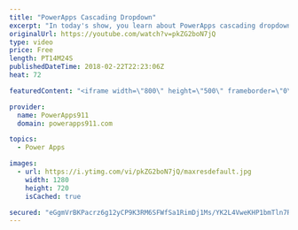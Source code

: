 ```yaml
---
title: "PowerApps Cascading Dropdown"
excerpt: "In today's show, you learn about PowerApps cascading dropdown menus. Nothing fancy but they are a must to make good apps for your users.  Other functions covered: If Reset Sort Distinct Disabled  For information or PowerApps consulting check out https://www.BoldZebras.com"
originalUrl: https://youtube.com/watch?v=pkZG2boN7jQ
type: video
price: Free
length: PT14M24S
publishedDateTime: 2018-02-22T22:23:06Z
heat: 72

featuredContent: "<iframe width=\"800\" height=\"500\" frameborder=\"0\" src=\"https://www.youtube.com/embed/pkZG2boN7jQ\" allow=\"accelerometer; autoplay; encrypted-media; gyroscope; picture-in-picture\" allowfullscreen></iframe>"

provider:
  name: PowerApps911
  domain: powerapps911.com

topics:
  - Power Apps

images:
  - url: https://i.ytimg.com/vi/pkZG2boN7jQ/maxresdefault.jpg
    width: 1280
    height: 720
    isCached: true

secured: "eGgmVrBKPacrz6g12yCP9K3RM6SFWfSa1RimDj1Ms/YK2L4VweKHP1bmTln7RYRqvkG/aU0jRPr97aSpkVQzcwvde3o1xv5wmPwyCesNwVzYDElaq2X1pz5Nixc4MK3roHFz/ClZUJdZ/jP3DwddGjCmdUMfqnuYhNcAVAmsUXimhveLGgQ+wC9T6bER6fXKUx2LvTFbNyZNEnCZZrs8lNzCl7GJ97X3RxqZYh8FW8k8wYk4Nxjc0eo/fpIQRSekII4rFOdja+toIg7FPFwOmpAAoPIHbUTsaMtcKf6SdPIp7BrVflOyWUt7UwQU1+7nhSfINbW0XkmCDE6Lkj7l0eZ/BmdUmu8Epg+eF2iiL519MZAC0hzv72RoF9buNN2702lLnWHEdkENZq/1pTJpoQ==;uU1dylxEZbK+TOw/YQH69Q=="
---
```


